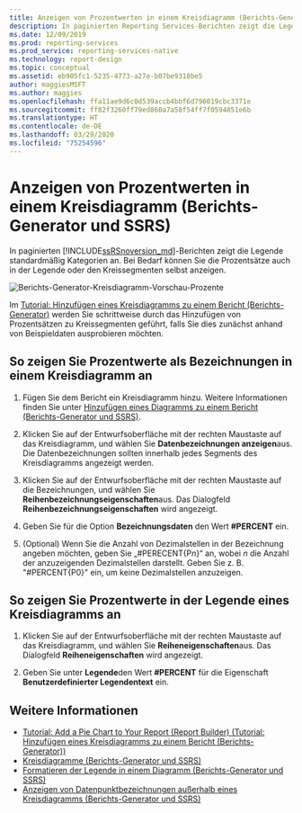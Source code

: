 ```yaml
---
title: Anzeigen von Prozentwerten in einem Kreisdiagramm (Berichts-Generator) | Microsoft-Dokumentation
description: In paginierten Reporting Services-Berichten zeigt die Legende standardmäßig Kategorien an. Bei Bedarf können Sie die Prozentsätze auch in der Legende oder den Kreissegmenten selbst anzeigen.
ms.date: 12/09/2019
ms.prod: reporting-services
ms.prod_service: reporting-services-native
ms.technology: report-design
ms.topic: conceptual
ms.assetid: eb905fc1-5235-4773-a27e-b07be9318be5
author: maggiesMSFT
ms.author: maggies
ms.openlocfilehash: ffa11ae9d6c0d539accb4bbf6d796019cbc3371e
ms.sourcegitcommit: ff82f3260ff79ed860a7a58f54ff7f0594851e6b
ms.translationtype: HT
ms.contentlocale: de-DE
ms.lasthandoff: 03/29/2020
ms.locfileid: "75254596"
---
```

# <a name="display-percentage-values-on-a-pie-chart-report-builder-and-ssrs"></a>Anzeigen von Prozentwerten in einem Kreisdiagramm (Berichts-Generator und SSRS)
In paginierten [!INCLUDE[ssRSnoversion_md](../../includes/ssrsnoversion-md.md)]-Berichten zeigt die Legende standardmäßig Kategorien an. Bei Bedarf können Sie die Prozentsätze auch in der Legende oder den Kreissegmenten selbst anzeigen.   

![Berichts-Generator-Kreisdiagramm-Vorschau-Prozente](../../reporting-services/media/report-builder-pie-chart-preview-percents.png)

 Im [Tutorial: Hinzufügen eines Kreisdiagramms zu einem Bericht (Berichts-Generator)](Tutorial:%20Add%20a%20Pie%20Chart%20to%20Your%20Report%20\(Report%20Builder\).md) werden Sie schrittweise durch das Hinzufügen von Prozentsätzen zu Kreissegmenten geführt, falls Sie dies zunächst anhand von Beispieldaten ausprobieren möchten.
 
  
## <a name="to-display-percentage-values-as-labels-on-a-pie-chart"></a>So zeigen Sie Prozentwerte als Bezeichnungen in einem Kreisdiagramm an  
  
1.  Fügen Sie dem Bericht ein Kreisdiagramm hinzu. Weitere Informationen finden Sie unter [Hinzufügen eines Diagramms zu einem Bericht &#40;Berichts-Generator und SSRS&#41;](../../reporting-services/report-design/add-a-chart-to-a-report-report-builder-and-ssrs.md).  
  
2.  Klicken Sie auf der Entwurfsoberfläche mit der rechten Maustaste auf das Kreisdiagramm, und wählen Sie **Datenbezeichnungen anzeigen**aus. Die Datenbezeichnungen sollten innerhalb jedes Segments des Kreisdiagramms angezeigt werden.  
  
3.  Klicken Sie auf der Entwurfsoberfläche mit der rechten Maustaste auf die Bezeichnungen, und wählen Sie **Reihenbezeichnungseigenschaften**aus. Das Dialogfeld **Reihenbezeichnungseigenschaften** wird angezeigt.  
  
4.  Geben Sie für die Option **Bezeichnungsdaten** den Wert **#PERCENT** ein.  
  
5.  (Optional) Wenn Sie die Anzahl von Dezimalstellen in der Bezeichnung angeben möchten, geben Sie „#PERECENT{P*n*}“ an, wobei *n* die Anzahl der anzuzeigenden Dezimalstellen darstellt. Geben Sie z. B. "#PERCENT{P0}" ein, um keine Dezimalstellen anzuzeigen.  
  
## <a name="to-display-percentage-values-in-the-legend-of-a-pie-chart"></a>So zeigen Sie Prozentwerte in der Legende eines Kreisdiagramms an  
  
1.  Klicken Sie auf der Entwurfsoberfläche mit der rechten Maustaste auf das Kreisdiagramm, und wählen Sie **Reiheneigenschaften**aus. Das Dialogfeld **Reiheneigenschaften** wird angezeigt.  
  
2.  Geben Sie unter **Legende**den Wert **#PERCENT** für die Eigenschaft **Benutzerdefinierter Legendentext** ein.  
  
## <a name="see-also"></a>Weitere Informationen  
* [Tutorial: Add a Pie Chart to Your Report (Report Builder) (Tutorial: Hinzufügen eines Kreisdiagramms zu einem Bericht (Berichts-Generator))](Tutorial:%20Add%20a%20Pie%20Chart%20to%20Your%20Report%20\(Report%20Builder\).md)
*  [Kreisdiagramme &#40;Berichts-Generator und SSRS&#41;](../../reporting-services/report-design/pie-charts-report-builder-and-ssrs.md)   
*  [Formatieren der Legende in einem Diagramm &#40;Berichts-Generator und SSRS&#41;](../../reporting-services/report-design/chart-legend-formatting-report-builder.md)   
*  [Anzeigen von Datenpunktbezeichnungen außerhalb eines Kreisdiagramms &#40;Berichts-Generator und SSRS&#41;](../../reporting-services/report-design/display-data-point-labels-outside-a-pie-chart-report-builder-and-ssrs.md)   
 
  
